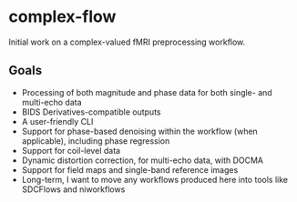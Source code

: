 # complex-flow
Initial work on a complex-valued fMRI preprocessing workflow.

## Goals

- Processing of both magnitude and phase data for both single- and multi-echo data
- BIDS Derivatives-compatible outputs
- A user-friendly CLI
- Support for phase-based denoising within the workflow (when applicable), including phase regression
- Support for coil-level data
- Dynamic distortion correction, for multi-echo data, with DOCMA
- Support for field maps and single-band reference images
- Long-term, I want to move any workflows produced here into tools like SDCFlows and niworkflows

